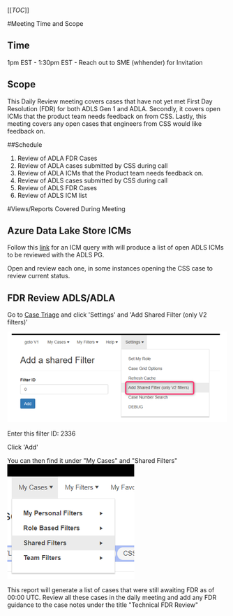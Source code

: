 [[_TOC_]]

#Meeting Time and Scope

## Time
1pm EST - 1:30pm EST - Reach out to SME (whhender) for Invitation

## Scope

This Daily Review meeting covers cases that have not yet met First Day Resolution (FDR) for both ADLS Gen 1 and ADLA. Secondly, it covers open ICMs that the product team needs feedback on from CSS. Lastly, this meeting covers any open cases that engineers from CSS would like feedback on.

##Schedule

1. Review of ADLA FDR Cases
2. Review of ADLA cases submitted by CSS during call
3. Review of ADLA ICMs that the Product team needs feedback on.
4. Review of ADLS cases submitted by CSS during call
5. Review of ADLS FDR Cases
6. Review of ADLS ICM list

#Views/Reports Covered During Meeting

## Azure Data Lake Store ICMs

Follow this [link](https://icm.ad.msft.net/imp/v3/incidents/search/advanced?sl=g1qxzraj0zy) for an ICM query with will produce a list of open ADLS ICMs to be reviewed with the ADLS PG.

Open and review each one, in some instances opening the CSS case to review current status.

## FDR Review ADLS/ADLA

Go to [Case Triage](https://casetriage.azurewebsites.net/Home/OmegaIndex) and click 'Settings' and 'Add Shared Filter (only V2 filters)'

![image.png](/.attachments/image-29521312-afe7-4ccb-bb80-eb18f842ddfe.png)

Enter this filter ID: 2336

Click 'Add'

You can then find it under "My Cases" and "Shared Filters"
![image.png](/.attachments/image-e8ce8973-90f2-4dfb-9b84-7c101b9f66d6.png)


This report will generate a list of cases that were still awaiting FDR as of 00:00 UTC. Review all these cases in the daily meeting and add any FDR guidance to the case notes under the title "Technical FDR Review"
